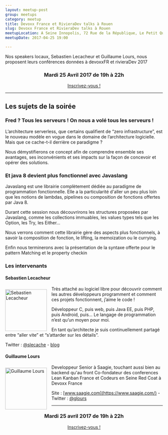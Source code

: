 ```yaml
---
layout: meetup-post
group: meetups
category: meetup
title: Devoxx France et RivieraDev talks à Rouen 
slug: Devoxx France et RivieraDev talks à Rouen 
meetupLocation: A Seine Innopolis, 72 Rue de la République, Le Petit Quevilly
meetupDate: 2017-04-25 19:00

---
```


Nos speakers locaux, Sebastien Lecacheur et Guillaume Lours, nous proposent leurs conférences données à devoxxFR et rivieraDev 2017

<div style="text-align: center;">
  <h3>Mardi 25 Avril 2017 de 19h à 22h</h3>
  <p>
    <a class="button" target="_blank"
    href="https://www.eventbrite.fr/e/billets-devoxx-france-et-rivieradev-talks-a-rouen-33764871640">
      Inscrivez-vous !
    </a>
  </p>
</div>

----

## Les sujets de la soirée



### Fred ? Tous les serveurs ! On nous a volé tous les serveurs !

L’architecture serverless, que certains qualifient de “zero infrastructure”, est le nouveau modèle en vogue dans le domaine de l’architecture logicielle. Mais que ce cache-t-il derrière ce paradigme ?

Nous démystifierons ce concept afin de comprendre ensemble ses avantages, ses inconvénients et ses impacts sur la façon de concevoir et opérer des solutions.


### Et java 8 devient plus fonctionnel avec Javaslang

Javaslang est une librairie complètement dédiée au paradigme de programmation fonctionnelle. Elle a la particularité d'aller un peu plus loin que les notions de lambdas, pipelines ou composition de fonctions offertes par Java 8.

Durant cette session nous découvrirons les structures proposées par Javaslang, comme les collections immuables, les values types tels que les Option, les Try, les Either…

Nous verrons comment cette librairie gère des aspects plus fonctionnels, à savoir la composition de fonction, le lifting, la memoization ou le currying.

Enfin nous terminerons avec la présentation de la syntaxe offerte pour le pattern Matching et le property checkin

### Les intervenants

#### Sebastien Lecacheur


<img src="https://pbs.twimg.com/profile_images/722358213836992512/nfBoZl5a_400x400.jpg" alt="Sebastien Lecacheur" width="133" style="float: left; margin: 10px 15px 0px 0px;"/>

Très attaché au logiciel libre pour découvrir comment les autres développeurs programment et comment ces projets fonctionnent, j’aime le code !

Développeur C, puis web, puis Java EE, puis PHP, puis Android, puis… Le langage de programmation n’est qu’un moyen pour moi.

En tant qu’architecte je suis continuellement partagé entre “aller vite” et “s’attarder sur les détails”.

Twitter : [@slecache](https://twitter.com/@slecache) - [blog](http://blog.lecacheur.com/)


#### Guillaume Lours

<img src="https://pbs.twimg.com/profile_images/851392147563696128/xfVcQjXP_400x400.jpg" alt="Guillaume Lours" width="133" style="float: left; margin: 10px 15px 0px 0px;"/>

Developpeur Senior à Saagie, touchant aussi bien au backend qu'au front Co-fondateur des conferences Lean Kanban France et Codeurs en Seine Red Coat à Devoxx France

Site : [www.saagie.com](https://www.saagie.com/) - Twitter : [@glours](https://twitter.com/glours)

----

<div style="text-align: center;">
  <h3>Mardi 25 avril 2017 de 19h à 22h</h3>
  <p>
    <a class="button" target="_blank"
    href="https://www.eventbrite.fr/e/billets-devoxx-france-et-rivieradev-talks-a-rouen-33764871640">
      Inscrivez-vous !
    </a>
  </p>
</div>
